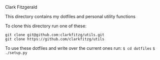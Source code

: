Clark Fitzgerald

This directory contains my dotfiles and personal utility functions

To clone this directory run one of these:
```
git clone git@github.com:clarkfitzg/utils.git
git clone https://github.com/clarkfitzg/utils
```

To use these dotfiles and write over the current ones run:
`$ cd dotfiles`
`$ ./setup.py`
